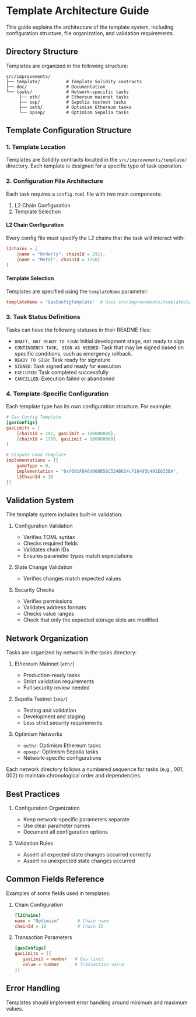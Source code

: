 # Template Architecture Guide

This guide explains the architecture of the template system, including configuration structure, file organization, and validation requirements.

## Directory Structure

Templates are organized in the following structure:

```
src/improvements/
├── template/          # Template Solidity contracts
├── doc/               # Documentation
└── tasks/             # Network-specific tasks
     ├── eth/          # Ethereum mainnet tasks
     ├── sep/          # Sepolia testnet tasks
     ├── oeth/         # Optimism Ethereum tasks
     └── opsep/        # Optimism Sepolia tasks
```

## Template Configuration Structure

### 1. Template Location

Templates are Solidity contracts located in the `src/improvements/template/` directory. Each template is designed for a specific type of task operation.

### 2. Configuration File Architecture

Each task requires a `config.toml` file with two main components:

1. L2 Chain Configuration
2. Template Selection

#### L2 Chain Configuration

Every config file must specify the L2 chains that the task will interact with:

```toml
l2chains = [
    {name = "Orderly", chainId = 291},
    {name = "Metal", chainId = 1750}
]
```

#### Template Selection

Templates are specified using the `templateName` parameter:

```toml
templateName = "GasConfigTemplate"  # Uses src/improvements/template/GasConfigTemplate.sol
```

### 3. Task Status Definitions

Tasks can have the following statuses in their README files:

- `DRAFT, NOT READY TO SIGN`: Initial development stage, not ready to sign
- `CONTINGENCY TASK, SIGN AS NEEDED`: Task that may be signed based on specific conditions, such as emergency rollback.
- `READY TO SIGN`: Task ready for signature
- `SIGNED`: Task signed and ready for execution
- `EXECUTED`: Task completed successfully
- `CANCELLED`: Execution failed or abandoned

### 4. Template-Specific Configuration

Each template type has its own configuration structure. For example:

```toml
# Gas Config Template
[gasConfigs]
gasLimits = [
    {chainId = 291, gasLimit = 100000000},
    {chainId = 1750, gasLimit = 100000000}
]

# Dispute Game Template
implementations = [{
    gameType = 0,
    implementation = "0xf691F8A6d908B58C534B624cF16495b491E633BA",
    l2ChainId = 10
}]
```

## Validation System

The template system includes built-in validation:

1. Configuration Validation
   - Verifies TOML syntax
   - Checks required fields
   - Validates chain IDs
   - Ensures parameter types match expectations

2. State Change Validation
   - Verifies changes match expected values

3. Security Checks
   - Verifies permissions
   - Validates address formats
   - Checks value ranges
   - Check that only the expected storage slots are modified

## Network Organization

Tasks are organized by network in the tasks directory:

1. Ethereum Mainnet (`eth/`)
   - Production-ready tasks
   - Strict validation requirements
   - Full security review needed

2. Sepolia Testnet (`sep/`)
   - Testing and validation
   - Development and staging
   - Less strict security requirements

3. Optimism Networks
   - `oeth/`: Optimism Ethereum tasks
   - `opsep/`: Optimism Sepolia tasks
   - Network-specific configurations

Each network directory follows a numbered sequence for tasks (e.g., 001, 002) to maintain chronological order and dependencies.

## Best Practices

1. Configuration Organization
   - Keep network-specific parameters separate
   - Use clear parameter names
   - Document all configuration options

2. Validation Rules
   - Assert all expected state changes occurred correctly
   - Assert no unexpected state changes occurred

## Common Fields Reference

Examples of some fields used in templates:

1. Chain Configuration
   ```toml
   [l2Chains]
   name = "Optimism"       # Chain name
   chainId = 10            # Chain ID
   ```

2. Transaction Parameters
   ```toml
   [gasConfigs]
   gasLimits = [{
      gasLimit = number   # Gas limit
      value = number      # Transaction value
   }]
   ```

## Error Handling

Templates should implement error handling around minimum and maximum values.
